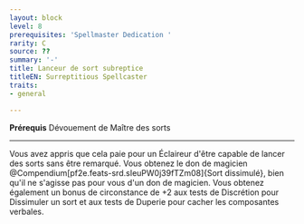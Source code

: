 ```yaml
---
layout: block
level: 8
prerequisites: 'Spellmaster Dedication '
rarity: C
source: ??
summary: '-'
title: Lanceur de sort subreptice
titleEN: Surreptitious Spellcaster
traits:
- general

---
```


<p><span><strong>Prérequis</strong> Dévouement de Maître des sorts <br></span></p>
<hr>
<p>Vous avez appris que cela paie pour un Éclaireur d'être capable de lancer des sorts sans être remarqué. Vous obtenez le don de magicien @Compendium[pf2e.feats-srd.sIeuPW0j39fTZm08]{Sort dissimulé}, bien qu'il ne s'agisse pas pour vous d'un don de magicien. Vous obtenez également un bonus de circonstance de +2 aux tests de Discrétion pour Dissimuler un sort et aux tests de Duperie pour cacher les composantes verbales.&nbsp;</p>